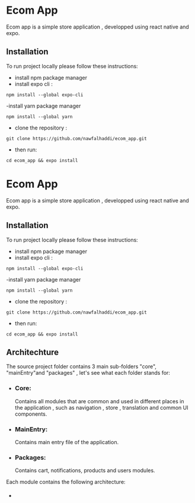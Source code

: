 # Ecom App

Ecom app is a simple store application , developped using react native and expo.

## Installation

To run project locally please follow these instructions:
- install npm package manager 
- install expo cli :
```
npm install --global expo-cli
```
-install yarn package manager
```
npm install --global yarn
```
- clone the repository : 
```
git clone https://github.com/nawfalhaddi/ecom_app.git
```
- then run:
```
cd ecom_app && expo install

```

# Ecom App

Ecom app is a simple store application , developped using react native and expo.

## Installation

To run project locally please follow these instructions:
- install npm package manager 
- install expo cli :
```
npm install --global expo-cli
```
-install yarn package manager
```
npm install --global yarn
```
- clone the repository : 
```
git clone https://github.com/nawfalhaddi/ecom_app.git
```
- then run:
```
cd ecom_app && expo install

```

## Architechture
The source project folder contains 3 main sub-folders "core", "mainEntry"and "packages" , let's see what each folder stands for: 

- ### Core: 
    Contains all modules that are common and used in different places in the application , such as navigation , store , translation and common UI components.
- ### MainEntry: 
    Contains main entry file of the application.
- ### Packages: 
    Contains cart, notifications, products and users modules.

Each module contains the following architecture:

 - ####  
